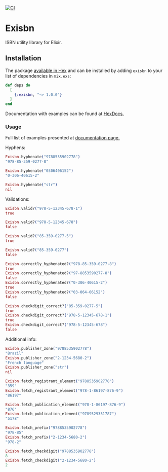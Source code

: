 [![CI](https://github.com/solar05/exisbn/actions/workflows/elixir.yml/badge.svg)](https://github.com/solar05/exisbn/actions/workflows/elixir.yml)
# Exisbn

ISBN utility library for Elixir.

## Installation

The package [available in Hex](https://hex.pm/packages/exisbn) and can be installed
by adding `exisbn` to your list of dependencies in `mix.exs`:

```elixir
def deps do
  [
    {:exisbn, "~> 1.0.0"}
  ]
end
```

Documentation with examples can be found at [HexDocs.](https://hexdocs.pm/exisbn/Exisbn.html)

### Usage

Full list of examples presented at [documentation page.](https://hexdocs.pm/exisbn/Exisbn.html)

Hyphens:
```elixir
Exisbn.hyphenate("9788535902778")
"978-85-359-0277-8"

Exisbn.hyphenate("0306406152")
"0-306-40615-2"

Exisbn.hyphenate("str")
nil
```

Validations:
```elixir
Exisbn.valid?("978-5-12345-678-1")
true

Exisbn.valid?("978-5-12345-678")
false

Exisbn.valid?("85-359-0277-5")
true

Exisbn.valid?("85-359-0277")
false

Exisbn.correctly_hyphenated?("978-85-359-0277-8")
true
Exisbn.correctly_hyphenated?("97-8853590277-8")
false
Exisbn.correctly_hyphenated?("0-306-40615-2")
true
Exisbn.correctly_hyphenated?("03-064-06152")
false

Exisbn.checkdigit_correct?("85-359-0277-5")
true
Exisbn.checkdigit_correct?("978-5-12345-678-1")
true
Exisbn.checkdigit_correct?("978-5-12345-678")
false
```

Additional info:
```elixir
Exisbn.publisher_zone("9788535902778")
"Brazil"
Exisbn.publisher_zone("2-1234-5680-2")
"French language"
Exisbn.publisher_zone("str")
nil

Exisbn.fetch_registrant_element("9788535902778")
"359"
Exisbn.fetch_registrant_element("978-1-86197-876-9")
"86197"

Exisbn.fetch_publication_element("978-1-86197-876-9")
"876"
Exisbn.fetch_publication_element("9789529351787")
"5178"

Exisbn.fetch_prefix("9788535902778")
"978-85"
Exisbn.fetch_prefix("2-1234-5680-2")
"978-2"

Exisbn.fetch_checkdigit("9788535902778")
8
Exisbn.fetch_checkdigit("2-1234-5680-2")
2
```
